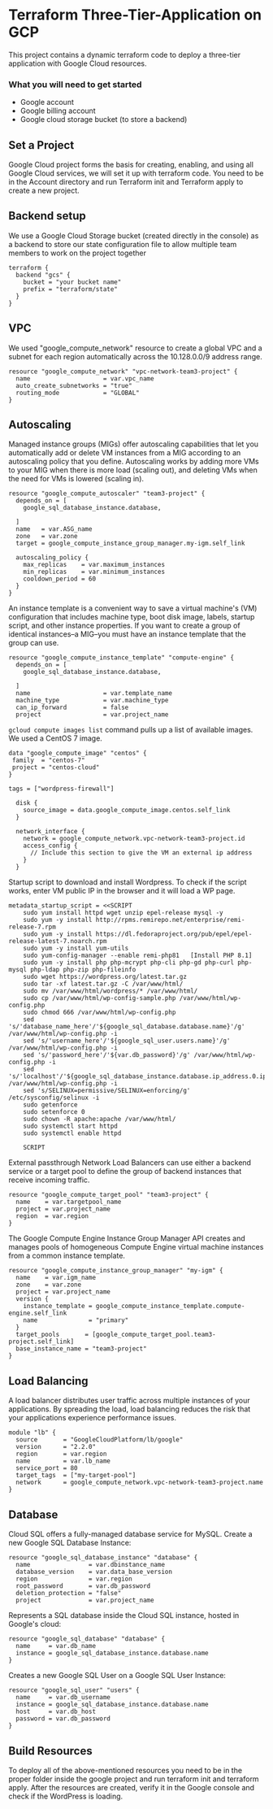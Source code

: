 # Terraform Three-Tier-Application on GCP
This project contains a dynamic terraform code to deploy a three-tier application with Google Cloud resources.

### What you will need to get started
- Google account
- Google billing account
- Google cloud storage bucket (to store a backend)

## Set a Project 
Google Cloud project forms the basis for creating, enabling, and using all Google Cloud services, we will set it up with terraform code. You need to be in the Account directory and run Terraform init and Terraform apply to create a new project.

## Backend setup
We use a Google Cloud Storage bucket (created directly in the console) as a backend to store our state configuration file to allow multiple team members to work on the project together
```
terraform {
  backend "gcs" {
    bucket = "your bucket name"
    prefix = "terraform/state"
  }
}
```

## VPC
We used "google_compute_network" resource to create a global VPC and a subnet for each region automatically across the 10.128.0.0/9 address range.
```
resource "google_compute_network" "vpc-network-team3-project" {
  name                    = var.vpc_name
  auto_create_subnetworks = "true"
  routing_mode            = "GLOBAL"
}
```
## Autoscaling
Managed instance groups (MIGs) offer autoscaling capabilities that let you automatically add or delete VM instances from a MIG according to an autoscaling policy that you define. Autoscaling works by adding more VMs to your MIG when there is more load (scaling out), and deleting VMs when the need for VMs is lowered (scaling in).
```
resource "google_compute_autoscaler" "team3-project" {
  depends_on = [
    google_sql_database_instance.database,

  ]
  name   = var.ASG_name
  zone   = var.zone
  target = google_compute_instance_group_manager.my-igm.self_link

  autoscaling_policy {
    max_replicas    = var.maximum_instances
    min_replicas    = var.minimum_instances
    cooldown_period = 60
  }
}
```


An instance template is a convenient way to save a virtual machine's (VM) configuration that includes machine type, boot disk image, labels, startup script, and other instance properties. If you want to create a group of identical instances–a MIG–you must have an instance template that the group can use.

```
resource "google_compute_instance_template" "compute-engine" {
  depends_on = [
    google_sql_database_instance.database,

  ]
  name                    = var.template_name
  machine_type            = var.machine_type
  can_ip_forward          = false
  project                 = var.project_name
```

 `gcloud compute images list` command pulls up a list of available images. We used a CentOS 7 image.
 ```
data "google_compute_image" "centos" {
  family  = "centos-7"
  project = "centos-cloud"
}
```

```
tags = ["wordpress-firewall"]

  disk {
    source_image = data.google_compute_image.centos.self_link
  }

  network_interface {
    network = google_compute_network.vpc-network-team3-project.id
    access_config {
      // Include this section to give the VM an external ip address
    }
  }
```

Startup script to download and install Wordpress. To check if the script works, enter VM public IP in the browser and it will load a WP page.
```
metadata_startup_script = <<SCRIPT
    sudo yum install httpd wget unzip epel-release mysql -y
    sudo yum -y install http://rpms.remirepo.net/enterprise/remi-release-7.rpm
    sudo yum -y install https://dl.fedoraproject.org/pub/epel/epel-release-latest-7.noarch.rpm
    sudo yum -y install yum-utils
    sudo yum-config-manager --enable remi-php81   [Install PHP 8.1]
    sudo yum -y install php php-mcrypt php-cli php-gd php-curl php-mysql php-ldap php-zip php-fileinfo
    sudo wget https://wordpress.org/latest.tar.gz
    sudo tar -xf latest.tar.gz -C /var/www/html/
    sudo mv /var/www/html/wordpress/* /var/www/html/
    sudo cp /var/www/html/wp-config-sample.php /var/www/html/wp-config.php
    sudo chmod 666 /var/www/html/wp-config.php
    sed 's/'database_name_here'/'${google_sql_database.database.name}'/g' /var/www/html/wp-config.php -i
    sed 's/'username_here'/'${google_sql_user.users.name}'/g' /var/www/html/wp-config.php -i
    sed 's/'password_here'/'${var.db_password}'/g' /var/www/html/wp-config.php -i
    sed 's/'localhost'/'${google_sql_database_instance.database.ip_address.0.ip_address}'/g' /var/www/html/wp-config.php -i
    sed 's/SELINUX=permissive/SELINUX=enforcing/g' /etc/sysconfig/selinux -i
    sudo getenforce
    sudo setenforce 0
    sudo chown -R apache:apache /var/www/html/
    sudo systemctl start httpd
    sudo systemctl enable httpd

    SCRIPT
```

External passthrough Network Load Balancers can use either a backend service or a target pool to define the group of backend instances that receive incoming traffic. 
```
resource "google_compute_target_pool" "team3-project" {
  name    = var.targetpool_name
  project = var.project_name
  region  = var.region
}
```
The Google Compute Engine Instance Group Manager API creates and manages pools of homogeneous Compute Engine virtual machine instances from a common instance template.
```
resource "google_compute_instance_group_manager" "my-igm" {
  name    = var.igm_name
  zone    = var.zone
  project = var.project_name
  version {
    instance_template = google_compute_instance_template.compute-engine.self_link
    name              = "primary"
  }
  target_pools       = [google_compute_target_pool.team3-project.self_link]
  base_instance_name = "team3-project"
}
```

## Load Balancing
A load balancer distributes user traffic across multiple instances of your applications. By spreading the load, load balancing reduces the risk that your applications experience performance issues.
```
module "lb" {
  source       = "GoogleCloudPlatform/lb/google"
  version      = "2.2.0"
  region       = var.region
  name         = var.lb_name
  service_port = 80
  target_tags  = ["my-target-pool"]
  network      = google_compute_network.vpc-network-team3-project.name
}
```
## Database
Cloud SQL offers a fully-managed database service for MySQL.
Create a new Google SQL Database Instance:
```
resource "google_sql_database_instance" "database" {
  name                = var.dbinstance_name
  database_version    = var.data_base_version
  region              = var.region
  root_password       = var.db_password
  deletion_protection = "false"
  project             = var.project_name
```
Represents a SQL database inside the Cloud SQL instance, hosted in Google's cloud:
```
resource "google_sql_database" "database" {
  name     = var.db_name
  instance = google_sql_database_instance.database.name
}
```
Creates a new Google SQL User on a Google SQL User Instance:
```
resource "google_sql_user" "users" {
  name     = var.db_username
  instance = google_sql_database_instance.database.name
  host     = var.db_host
  password = var.db_password
}
```
## Build Resources
To deploy all of the above-mentioned resources you need to be in the proper folder inside the google project and run terraform init and terraform apply. After the resources are created, verify it in the Google console and check if the WordPress is loading.
